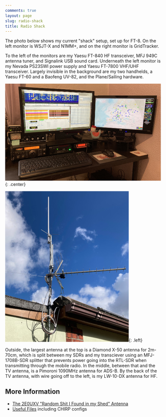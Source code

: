 ```yaml
---
comments: true
layout: page
slug: radio-shack
title: Radio Shack
---
```


The photo below shows my current "shack" setup, set up for FT-8. On the left monitor is WSJT-X and N1MM+, and on the right monitor is GridTracker.

To the left of the monitors are my Yaesu FT-840 HF transceiver, MFJ 949C antenna tuner, and Signalink USB sound card. Underneath the left monitor is my Nevada PS23SWI power supply and Yaesu FT-7800 VHF/UHF transceiver. Largely invisible in the background are my two handhelds, a Yaesu FT-60 and a Baofeng UV-82, and the Plane/Sailing hardware.

![Radio Shack Setup](/hardware/radioshack/shack.jpg){: .center}

![Antenna Setup](/hardware/radioshack/antennas.jpg){: .left}

Outside, the largest antenna at the top is a Diamond X-50 antenna for 2m-70cm, which is split between my SDRs and my transciever using an MFJ-1708B-SDR splitter that prevents power going into the RTL-SDR when transmitting through the mobile radio. In the middle, between that and the TV antenna, is a Pimoroni 1090MHz antenna for ADS-B. By the back of the TV antenna, with wire going off to the left, is my LW-10-DX antenna for HF.

<div class="clear"></div>

## More Information

* [The 2E0UXV "Random Shit I Found in my Shed" Antenna](/hardware/radioshack/2e0uxv-random-shit-i-found-in-my-shed-antenna)
* [Useful Files](/hardware/radioshack/useful-files/) including CHIRP configs